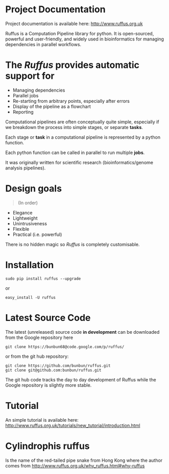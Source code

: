 # Project Documentation #
Project documentation is available here:
http://www.ruffus.org.uk

Ruffus is a Computation Pipeline library for python. It is open-sourced, powerful and user-friendly, and widely used in bioinformatics for managing dependencies in parallel workflows.

# The _Ruffus_ provides automatic support for #
  * Managing dependencies
  * Parallel jobs
  * Re-starting from arbitrary points, especially after errors
  * Display of the pipeline as a flowchart
  * Reporting


Computational pipelines are often conceptually quite simple, especially if we breakdown the process into simple stages, or separate **tasks**.

Each stage or **task** in a computational pipeline is represented by a python function.

Each python function can be called in parallel to run multiple **jobs**.

It was originally written for scientific research (bioinformatics/genome analysis pipelines).

# Design goals #
> (In order)
  * Elegance
  * Lightweight
  * Unintrusiveness
  * Flexible
  * Practical (i.e. powerful)

There is no hidden magic so _Ruffus_ is completely customisable.

# Installation #
```
sudo pip install ruffus --upgrade
```
or
```
easy_install -U ruffus
```

# Latest Source Code #
The latest (unreleased) source code **in development** can be downloaded from the Google repository here
```
git clone https://bunbun68@code.google.com/p/ruffus/ 
```
or from the git hub repository:
```
git clone https://github.com/bunbun/ruffus.git
git clone git@github.com:bunbun/ruffus.git
```

The git hub code tracks the day to day development of Ruffus while the Google repository is slightly more stable.

# Tutorial #
An simple tutorial is available here:
http://www.ruffus.org.uk/tutorials/new_tutorial/introduction.html

# Cylindrophis ruffus #
Is the name of the red-tailed pipe snake from Hong Kong where the author comes from
http://www.ruffus.org.uk/why_ruffus.html#why-ruffus





























